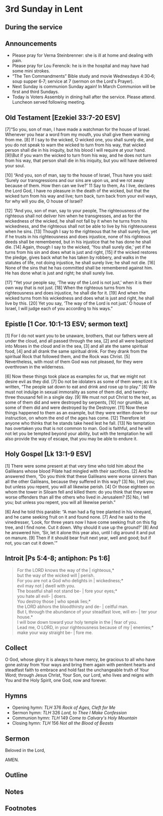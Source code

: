 <head>
<meta charset="utf-8">
<style>
th { text-align: center; font-weight: bold; vertical-align: baseline; border: 3px solid blue; }
td { border: 1px solid black; padding: 10px; }
.h { visibility: hidden; }
</style>
<title>sermon</title>
</head>

# 3rd Sunday in Lent

## During the service  

## Announcements

* Please pray for Verna Steinbrenner: she is ill at home and dealing with pain.
* Please pray for Lou Ferencik: he is in the hospital and may have had some mini strokes.
* “The Ten Commandments” Bible study and movie Wednesdays 4:30‑6; soup supper 6‑7; service at 7 (sermon on the Lord's Prayer).
* Next Sunday is communion Sunday again! In March Communion will be first and third Sundays.
* Today is Voters Assembly in dining hall after the service. Please attend. Luncheon served following meeting.

## Old Testament [Ezekiel 33:7-20 ESV]

[7]“So you, son of man, I have made a watchman for the house of Israel. Whenever you hear a word from my mouth, you shall give them warning from me. [8] If I say to the wicked, O wicked one, you shall surely die, and you do not speak to warn the wicked to turn from his way, that wicked person shall die in his iniquity, but his blood I will require at your hand. [9]\But if you warn the wicked to turn from his way, and he does not turn from his way, that person shall die in his iniquity, but you will have delivered your soul.

[10] “And you, son of man, say to the house of Israel, Thus have you said: ‘Surely our transgressions and our sins are upon us, and we rot away because of them. How then can we live?’ 11 Say to them, As I live, declares the Lord God, I have no pleasure in the death of the wicked, but that the wicked turn from his way and live; turn back, turn back from your evil ways, for why will you die, O house of Israel?

[12] “And you, son of man, say to your people, The righteousness of the righteous shall not deliver him when he transgresses, and as for the wickedness of the wicked, he shall not fall by it when he turns from his wickedness, and the righteous shall not be able to live by his righteousness when he sins. [13] Though I say to the righteous that he shall surely live, yet if he trusts in his righteousness and does injustice, none of his righteous deeds shall be remembered, but in his injustice that he has done he shall die. [14] Again, though I say to the wicked, ‘You shall surely die,’ yet if he turns from his sin and does what is just and right, [15] if the wicked restores the pledge, gives back what he has taken by robbery, and walks in the statutes of life, not doing injustice, he shall surely live; he shall not die. [16] None of the sins that he has committed shall be remembered against him. He has done what is just and right; he shall surely live.

[17] “Yet your people say, ‘The way of the Lord is not just,’ when it is their own way that is not just. [18] When the righteous turns from his righteousness and does injustice, he shall die for it. [19] And when the wicked turns from his wickedness and does what is just and right, he shall live by this. [20] Yet you say, ‘The way of the Lord is not just.’ O house of Israel, I will judge each of you according to his ways.”

## Epistle [1 Cor. 10:1-13 ESV; sermon text]

[1] For I do not want you to be unaware, brothers, that our fathers were all under the cloud, and all passed through the sea, [2] and all were baptized into Moses in the cloud and in the sea, [3] and all ate the same spiritual food, [4] and all drank the same spiritual drink. For they drank from the spiritual Rock that followed them, and the Rock was Christ. [5] Nevertheless, with most of them God was not pleased, for they were overthrown in the wilderness.

[6] Now these things took place as examples for us, that we might not desire evil as they did. [7] Do not be idolaters as some of them were; as it is written, “The people sat down to eat and drink and rose up to play.” [8] We must not indulge in sexual immorality as some of them did, and twenty-three thousand fell in a single day. [9] We must not put Christ to the test, as some of them did and were destroyed by serpents, [10] nor grumble, as some of them did and were destroyed by the Destroyer. [11] Now these things happened to them as an example, but they were written down for our instruction, on whom the end of the ages has come. [12] Therefore let anyone who thinks that he stands take heed lest he fall. [13] No temptation has overtaken you that is not common to man. God is faithful, and he will not let you be tempted beyond your ability, but with the temptation he will also provide the way of escape, that you may be able to endure it.

## Holy Gospel [Lk 13:1-9 ESV]

[1] There were some present at that very time who told him about the Galileans whose blood Pilate had mingled with their sacrifices. [2] And he answered them, “Do you think that these Galileans were worse sinners than all the other Galileans, because they suffered in this way? [3] No, I tell you; but unless you repent, you will all likewise perish. [4] Or those eighteen on whom the tower in Siloam fell and killed them: do you think that they were worse offenders than all the others who lived in Jerusalem? [5] No, I tell you; but unless you repent, you will all likewise perish.”

[6] And he told this parable: “A man had a fig tree planted in his vineyard, and he came seeking fruit on it and found none. [7] And he said to the vinedresser, ‘Look, for three years now I have come seeking fruit on this fig tree, and I find none. Cut it down. Why should it use up the ground?’ [8] And he answered him, ‘Sir, let it alone this year also, until I dig around it and put on manure. [9] Then if it should bear fruit next year, well and good; but if not, you can cut it down.’”

## Introit [Ps 5:4-8; antiphon: Ps 1:6]

> For the LORD knows the way of the | righteous,*  
> but the way of the wicked will | perish.  
> For you are not a God who delights in | wickedness;*  
> evil may not | dwell with you.  
> The boastful shall not stand be- | fore your eyes;*  
> you hate all evil- | doers.  
> You destroy those | who speak lies;*  
> the LORD abhors the bloodthirsty and de- | ceitful man.  
> But I, through the abundance of your steadfast love, will en- | ter your house.*  
> I will bow down toward your holy temple in the | fear of you.  
> Lead me, O LORD, in your righteousness because of my | enemies;*  
> make your way straight be- | fore me.  

## Collect

O God, whose glory it is always to have mercy, be gracious to all who have gone astray from Your ways and bring them again with penitent hearts and steadfast faith to embrace and hold fast the unchangeable truth of Your Word; through Jesus Christ, Your Son, our Lord, who lives and reigns with You and the Holy Spirit, one God, now and forever.

## Hymns

* Opening hymn: _TLH_ 376 _Rock of Ages, Cleft for Me_
* Sermon hymn: _TLH_ 326 _Lord, to Thee I Make Confession_
* Communion hymn: _TLH_ 149 _Come to Calvary's Holy Mountain_
* Closing hymn: _TLH_ 156 _Not all the Blood of Beasts_

## Sermon

Beloved in the Lord,

AMEN.

## Outline



## Notes


## Footnotes


